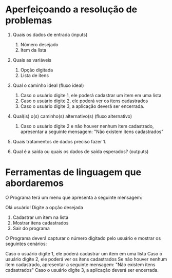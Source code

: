# Aperfeiçoando a resolução de problemas

1. Quais os dados de entrada (inputs)
   1. Número desejado
   2. Item da lista

2. Quais as variáveis
   1. Opção digitada
   2. Lista de itens

3. Qual o caminho ideal (fluxo ideal)
   1. Caso o usuário digite 1, ele poderá cadastrar um item em uma lista
   2. Caso o usuário digite 2, ele poderá ver os itens cadastrados
   3. Caso o usuário digite 3, a aplicação deverá ser encerrada.

4. Qual(is) o(s) caminho(s) alternativo(s) (fluxo alternativo)
   1. Caso o usuário digite 2 e não houver nenhum item cadastrado, apresentar a seguinte mensagem:
   "Não existem itens cadastrados"
5. Quais tratamentos de dados preciso fazer
   1. 
6. Qual é a saída ou quais os dados de saída esperados? (outputs)


# Ferramentas de linguagem que abordaremos


O Programa terá um menu que apresenta a seguinte mensagem:

Olá usuário! Digite a opção desejada

   1. Cadastrar um item na lista
   2. Mostrar itens cadastrados
   3. Sair do programa

O Programa deverá capturar o número digitado pelo usuário e mostrar os seguintes cenários:

Caso o usuário digite 1, ele poderá cadastrar um item em uma lista
Caso o usuário digite 2, ele poderá ver os itens cadastrados
   Se não houver nenhum item cadastrado, apresentar a seguinte mensagem:
   "Não existem itens cadastrados"
Caso o usuário digite 3, a aplicação deverá ser encerrada.

